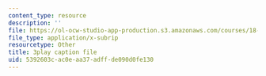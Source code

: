 ```yaml
---
content_type: resource
description: ''
file: https://ol-ocw-studio-app-production.s3.amazonaws.com/courses/18-06-linear-algebra-spring-2010/5392603cac0eaa37adffde090d0fe130_VqP2tREMvt0.srt
file_type: application/x-subrip
resourcetype: Other
title: 3play caption file
uid: 5392603c-ac0e-aa37-adff-de090d0fe130
---
```

